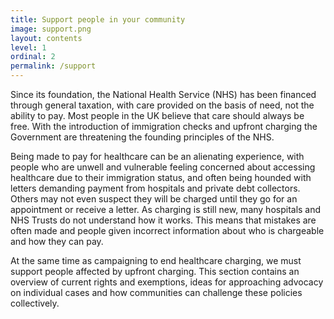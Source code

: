 ```yaml
---
title: Support people in your community
image: support.png
layout: contents
level: 1
ordinal: 2
permalink: /support
---
```


Since its foundation, the National Health Service (NHS) has been financed through general taxation, with care provided on the basis of need, not the ability to pay. Most people in the UK believe that care should always be free. With the introduction of immigration checks and upfront charging the Government are threatening the founding principles of the NHS.

Being made to pay for healthcare can be an alienating experience, with people who are unwell and vulnerable feeling concerned about accessing healthcare due to their immigration status, and often being hounded with letters demanding payment from hospitals and private debt collectors. Others may not even suspect they will be charged until they go for an appointment or receive a letter. As charging is still new, many hospitals and NHS Trusts do not understand how it works. This means that mistakes are often made and people given incorrect information about who is chargeable and how they can pay.

At the same time as campaigning to end healthcare charging, we must support people affected by upfront charging. This section contains an overview of current rights and exemptions, ideas for approaching advocacy on individual cases and how communities can challenge these policies collectively.
